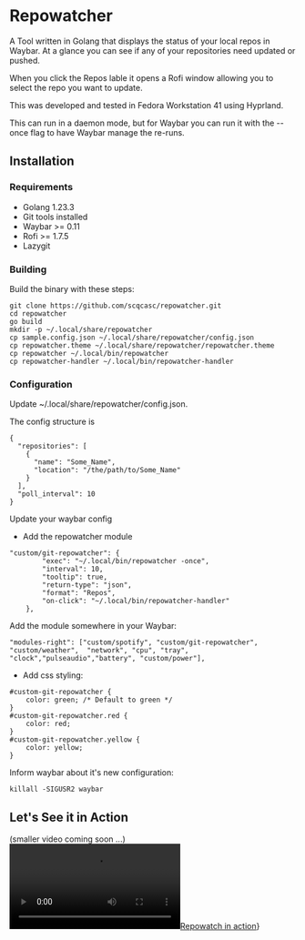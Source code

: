 # Repowatcher
A Tool written in Golang that displays the status of your local repos in Waybar.  At a glance you can see if any of your repositories
need updated or pushed.

When you click the Repos lable it opens a Rofi window allowing you to select the repo you want to update.

This was developed and tested in Fedora Workstation 41 using Hyprland.

This can run in a daemon mode, but for Waybar you can run it with the --once flag to have Waybar manage the re-runs.

## Installation

### Requirements
* Golang 1.23.3
* Git tools installed
* Waybar >= 0.11
* Rofi >= 1.7.5
* Lazygit

### Building

Build the binary with these steps:

```
git clone https://github.com/scqcasc/repowatcher.git
cd repowatcher
go build
mkdir -p ~/.local/share/repowatcher
cp sample.config.json ~/.local/share/repowatcher/config.json
cp repowatcher.theme ~/.local/share/repowatcher/repowatcher.theme
cp repowatcher ~/.local/bin/repowatcher
cp repowatcher-handler ~/.local/bin/repowatcher-handler
```



### Configuration
Update ~/.local/share/repowatcher/config.json.

The config structure is
```
{
  "repositories": [
    {
      "name": "Some_Name",
      "location": "/the/path/to/Some_Name"
    }
  ],
  "poll_interval": 10
}
```

Update your waybar config

* Add the repowatcher module
```
"custom/git-repowatcher": {
        "exec": "~/.local/bin/repowatcher -once",
        "interval": 10,
        "tooltip": true,
        "return-type": "json",
        "format": "Repos",
        "on-click": "~/.local/bin/repowatcher-handler"
    },
```
Add the module somewhere in your Waybar:

```
"modules-right": ["custom/spotify", "custom/git-repowatcher",  "custom/weather",  "network", "cpu", "tray", "clock","pulseaudio","battery", "custom/power"],
```

* Add css styling:
```
#custom-git-repowatcher {
    color: green; /* Default to green */
}
#custom-git-repowatcher.red {
    color: red;
}
#custom-git-repowatcher.yellow {
    color: yellow;
}
```

Inform waybar about it's new configuration:
```
killall -SIGUSR2 waybar
```

## Let's See it in Action
(smaller video coming soon ...)
[![Repowatch in action]({https://github.com/scqcasc/repowatcher/blob/main/repowatcher.mp4)}]({https://github.com/scqcasc/repowatcher/blob/main/repowatcher.mp4} "Repowatch")
